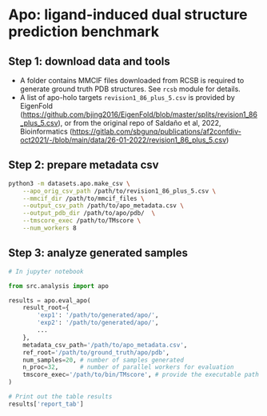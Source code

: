 # Apo: ligand-induced dual structure prediction benchmark

## Step 1: download data and tools

- A folder contains MMCIF files downloaded from RCSB is required to generate ground truth PDB structures. See `rcsb` module for details.
- A list of apo-holo targets `revision1_86_plus_5.csv` is provided by EigenFold (https://github.com/bjing2016/EigenFold/blob/master/splits/revision1_86_plus_5.csv), or from the original repo of Saldaño et al, 2022, Bioinformatics (https://gitlab.com/sbgunq/publications/af2confdiv-oct2021/-/blob/main/data/26-01-2022/revision1_86_plus_5.csv)



## Step 2: prepare metadata csv

```bash
python3 -m datasets.apo.make_csv \
    --apo_orig_csv_path /path/to/revision1_86_plus_5.csv \
    --mmcif_dir /path/to/mmcif_files \
    --output_csv_path /path/to/apo_metadata.csv \
    --output_pdb_dir /path/to/apo/pdb/  \
    --tmscore_exec /path/to/TMscore \
    --num_workers 8
```

## Step 3: analyze generated samples

```python
# In jupyter notebook

from src.analysis import apo

results = apo.eval_apo(
    result_root={
        'exp1': '/path/to/generated/apo/',
        'exp2': '/path/to/generated/apo/',
        ...
    },
    metadata_csv_path='/path/to/apo_metadata.csv',
    ref_root='/path/to/ground_truth/apo/pdb',
    num_samples=20, # number of samples generated
    n_proc=32,      # number of parallel workers for evaluation
    tmscore_exec='/path/to/bin/TMscore', # provide the executable path if the env variable TMSCORE is not set
)

# Print out the table results
results['report_tab']
```